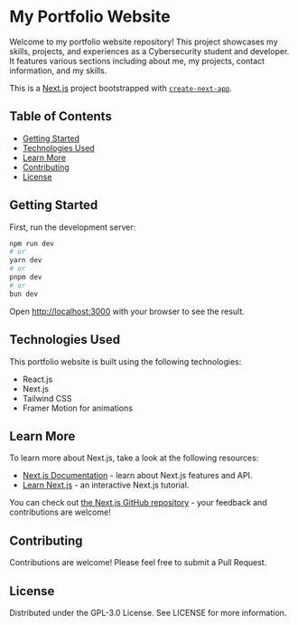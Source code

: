 # My Portfolio Website

Welcome to my portfolio website repository! This project showcases my skills, projects, and experiences as a Cybersecurity student and developer. It features various sections including about me, my projects, contact information, and my skills.

This is a [Next.js](https://nextjs.org) project bootstrapped with [`create-next-app`](https://nextjs.org/docs/app/api-reference/cli/create-next-app).

## Table of Contents

- [Getting Started](#getting-started)
- [Technologies Used](#technologies-used)
- [Learn More](#learn-more)
- [Contributing](#contributing)
- [License](#license)


## Getting Started

First, run the development server:

```bash
npm run dev
# or
yarn dev
# or
pnpm dev
# or
bun dev
```

Open [http://localhost:3000](http://localhost:3000) with your browser to see the result.

## Technologies Used

This portfolio website is built using the following technologies:

  - React.js
  - Next.js
  - Tailwind CSS
  - Framer Motion for animations

## Learn More

To learn more about Next.js, take a look at the following resources:

- [Next.js Documentation](https://nextjs.org/docs) - learn about Next.js features and API.
- [Learn Next.js](https://nextjs.org/learn) - an interactive Next.js tutorial.

You can check out [the Next.js GitHub repository](https://github.com/vercel/next.js) - your feedback and contributions are welcome!

## Contributing

Contributions are welcome! Please feel free to submit a Pull Request.

## License

Distributed under the GPL-3.0 License. See LICENSE for more information.
